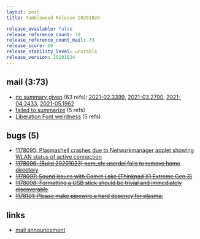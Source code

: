 ```yaml
---
layout: post
title: Tumbleweed Release 20201024

release_available: false
release_reference_count: 78
release_reference_count_mail: 73
release_score: 60
release_stability_level: unstable
release_version: 20201024
---
```


## mail (3:73)

- [no summary given](https://github.com/boombatower/tumbleweed-review/issues/10) (63 refs); [2021-02.3399](https://github.com/boombatower/tumbleweed-review/issues/10), [2021-03.2790](https://github.com/boombatower/tumbleweed-review/issues/10), [2021-04.2433](https://github.com/boombatower/tumbleweed-review/issues/10), [2021-05.1962](https://github.com/boombatower/tumbleweed-review/issues/10)
- [failed to summarize](https://lists.opensuse.org/opensuse-factory/2020-10/msg00275.html) (5 refs)
- [Liberation Font weirdness](https://lists.opensuse.org/opensuse-factory/2020-10/msg00308.html) (5 refs)

## bugs (5)

<!--more-->

- [1178095: Plasmashell crashes due to Networkmanager applet showing WLAN status of active connection](https://bugzilla.opensuse.org/show_bug.cgi?id=1178095)
- ~~[1178096: \[Build 20201023\] pam_sh: userdel fails to remove home directory](https://bugzilla.opensuse.org/show_bug.cgi?id=1178096)~~
- ~~[1178097: Sound issues with Comet Lake (Thinkpad X1 Extreme Gen 3)](https://bugzilla.opensuse.org/show_bug.cgi?id=1178097)~~
- ~~[1178098: Formatting a USB stick should be trivial and immediately discoverable](https://bugzilla.opensuse.org/show_bug.cgi?id=1178098)~~
- ~~[1178101: Please make pipewire a hard depency for plasma.](https://bugzilla.opensuse.org/show_bug.cgi?id=1178101)~~



## links

- [mail announcement](https://github.com/boombatower/tumbleweed-review/issues/10)
